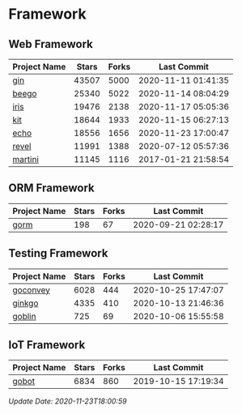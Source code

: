 # Framework

## Web Framework
| Project Name | Stars | Forks | Last Commit |
| ------------ | ----- | ----- | ----------- |
| [gin](https://github.com/gin-gonic/gin) | 43507 | 5000 | 2020-11-11 01:41:35 |
| [beego](https://github.com/astaxie/beego) | 25340 | 5022 | 2020-11-14 08:04:29 |
| [iris](https://github.com/kataras/iris) | 19476 | 2138 | 2020-11-17 05:05:36 |
| [kit](https://github.com/go-kit/kit) | 18644 | 1933 | 2020-11-15 06:27:13 |
| [echo](https://github.com/labstack/echo) | 18556 | 1656 | 2020-11-23 17:00:47 |
| [revel](https://github.com/revel/revel) | 11991 | 1388 | 2020-07-12 05:57:36 |
| [martini](https://github.com/go-martini/martini) | 11145 | 1116 | 2017-01-21 21:58:54 |

## ORM Framework
| Project Name | Stars | Forks | Last Commit |
| ------------ | ----- | ----- | ----------- |
| [gorm](https://github.com/jinzhu/gorm) | 198 | 67 | 2020-09-21 02:28:17 |

## Testing Framework
| Project Name | Stars | Forks | Last Commit |
| ------------ | ----- | ----- | ----------- |
| [goconvey](https://github.com/smartystreets/goconvey) | 6028 | 444 | 2020-10-25 17:47:07 |
| [ginkgo](https://github.com/onsi/ginkgo) | 4335 | 410 | 2020-10-13 21:46:36 |
| [goblin](https://github.com/franela/goblin) | 725 | 69 | 2020-10-06 15:55:58 |

## IoT Framework
| Project Name | Stars | Forks | Last Commit |
| ------------ | ----- | ----- | ----------- |
| [gobot](https://github.com/hybridgroup/gobot) | 6834 | 860 | 2019-10-15 17:19:34 |

*Update Date: 2020-11-23T18:00:59*